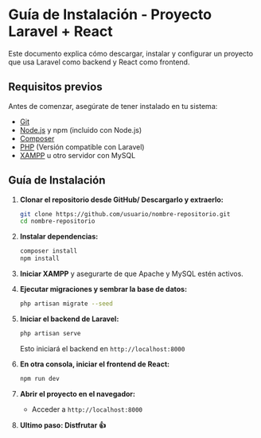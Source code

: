 # Guía de Instalación - Proyecto Laravel + React

Este documento explica cómo descargar, instalar y configurar un proyecto que usa Laravel como backend y React como frontend.

## Requisitos previos

Antes de comenzar, asegúrate de tener instalado en tu sistema:

-   [Git](https://git-scm.com/)
-   [Node.js](https://nodejs.org/) y npm (incluido con Node.js)
-   [Composer](https://getcomposer.org/)
-   [PHP](https://www.php.net/) (Versión compatible con Laravel)
-   [XAMPP](https://www.apachefriends.org/es/index.html) u otro servidor con MySQL

## Guía de Instalación

1. **Clonar el repositorio desde GitHub/ Descargarlo y extraerlo:**

    ```sh
    git clone https://github.com/usuario/nombre-repositorio.git
    cd nombre-repositorio
    ```

2. **Instalar dependencias:**

    ```sh
    composer install
    npm install
    ```

3. **Iniciar XAMPP** y asegurarte de que Apache y MySQL estén activos.

4. **Ejecutar migraciones y sembrar la base de datos:**

    ```sh
    php artisan migrate --seed
    ```

5. **Iniciar el backend de Laravel:**

    ```sh
    php artisan serve
    ```

    Esto iniciará el backend en `http://localhost:8000`

6. **En otra consola, iniciar el frontend de React:**

    ```sh
    npm run dev
    ```

7. **Abrir el proyecto en el navegador:**

    - Acceder a `http://localhost:8000`

8. **Ultimo paso: Distfrutar 👍**

